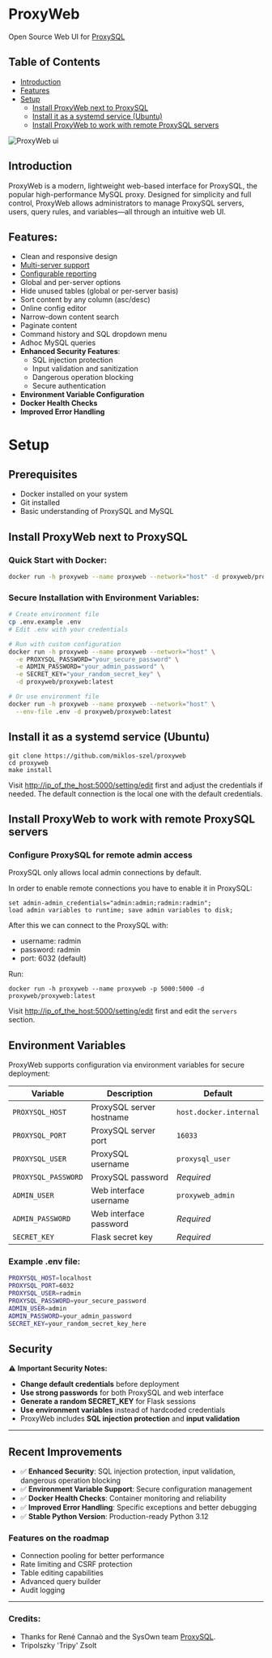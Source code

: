 # ProxyWeb
Open Source Web UI for [ProxySQL](https://proxysql.com/)

## Table of Contents

- [Introduction](#introduction)
- [Features](#features)
- [Setup](#setup)
  - [Install ProxyWeb next to ProxySQL](#install-proxyweb-next-to-proxysql)
  - [Install it as a systemd service (Ubuntu)](#install-it-as-a-systemd-service-ubuntu)
  - [Install ProxyWeb to work with remote ProxySQL servers](#install-proxyweb-to-work-with-remote-proxysql-servers)


![ProxyWeb ui](misc/images/ProxyWeb_main.jpg)

## Introduction
ProxyWeb is a modern, lightweight web-based interface for ProxySQL, the popular high-performance MySQL proxy. Designed for simplicity and full control, ProxyWeb allows administrators to manage ProxySQL servers, users, query rules, and variables—all through an intuitive web UI.

## Features:
- Clean and responsive design
- [Multi-server support](misc/images/ProxyWeb_servers.jpg)
- [Configurable reporting](misc/images/ProxyWeb_report.jpg)
- Global and per-server options
- Hide unused tables (global or per-server basis)
- Sort content by any column (asc/desc)
- Online config editor
- Narrow-down content search
- Paginate content
- Command history and SQL dropdown menu 
- Adhoc MySQL queries
- **Enhanced Security Features**:
  - SQL injection protection
  - Input validation and sanitization
  - Dangerous operation blocking
  - Secure authentication
- **Environment Variable Configuration**
- **Docker Health Checks**
- **Improved Error Handling**


# Setup

## Prerequisites

- Docker installed on your system
- Git installed
- Basic understanding of ProxySQL and MySQL

## Install ProxyWeb next to ProxySQL

### Quick Start with Docker:
```bash
docker run -h proxyweb --name proxyweb --network="host" -d proxyweb/proxyweb:latest
```

### Secure Installation with Environment Variables:
```bash
# Create environment file
cp .env.example .env
# Edit .env with your credentials

# Run with custom configuration
docker run -h proxyweb --name proxyweb --network="host" \
  -e PROXYSQL_PASSWORD="your_secure_password" \
  -e ADMIN_PASSWORD="your_admin_password" \
  -e SECRET_KEY="your_random_secret_key" \
  -d proxyweb/proxyweb:latest

# Or use environment file
docker run -h proxyweb --name proxyweb --network="host" \
  --env-file .env -d proxyweb/proxyweb:latest
```
## Install it as a systemd service (Ubuntu)
```
git clone https://github.com/miklos-szel/proxyweb
cd proxyweb
make install
```
Visit  [http://ip_of_the_host:5000/setting/edit](http://ip_of_the_host:5000/setting/edit) first and adjust the credentials if needed.
The default connection is the local one with the default credentials.


## Install ProxyWeb to work with remote ProxySQL servers
### Configure ProxySQL for remote admin access

ProxySQL only allows local admin connections by default.

In order to enable remote connections you have to enable it in ProxySQL:

```
set admin-admin_credentials="admin:admin;radmin:radmin";
load admin variables to runtime; save admin variables to disk;
```

After this we can connect to the ProxySQL with:
- username: radmin
- password: radmin
- port: 6032 (default)

Run:
```
docker run -h proxyweb --name proxyweb -p 5000:5000 -d proxyweb/proxyweb:latest
```

Visit [http://ip_of_the_host:5000/setting/edit](http://ip_of_the_host:5000/setting/edit) first and edit the `servers`
section.

## Environment Variables

ProxyWeb supports configuration via environment variables for secure deployment:

| Variable | Description | Default |
|----------|-------------|----------|
| `PROXYSQL_HOST` | ProxySQL server hostname | `host.docker.internal` |
| `PROXYSQL_PORT` | ProxySQL server port | `16033` |
| `PROXYSQL_USER` | ProxySQL username | `proxysql_user` |
| `PROXYSQL_PASSWORD` | ProxySQL password | *Required* |
| `ADMIN_USER` | Web interface username | `proxyweb_admin` |
| `ADMIN_PASSWORD` | Web interface password | *Required* |
| `SECRET_KEY` | Flask secret key | *Required* |

### Example .env file:
```bash
PROXYSQL_HOST=localhost
PROXYSQL_PORT=6032
PROXYSQL_USER=radmin
PROXYSQL_PASSWORD=your_secure_password
ADMIN_USER=admin
ADMIN_PASSWORD=your_admin_password
SECRET_KEY=your_random_secret_key_here
```

## Security

⚠️ **Important Security Notes:**
- **Change default credentials** before deployment
- **Use strong passwords** for both ProxySQL and web interface
- **Generate a random SECRET_KEY** for Flask sessions
- **Use environment variables** instead of hardcoded credentials
- ProxyWeb includes **SQL injection protection** and **input validation**

---

## Recent Improvements

- ✅ **Enhanced Security**: SQL injection protection, input validation, dangerous operation blocking
- ✅ **Environment Variable Support**: Secure configuration management
- ✅ **Docker Health Checks**: Container monitoring and reliability
- ✅ **Improved Error Handling**: Specific exceptions and better debugging
- ✅ **Stable Python Version**: Production-ready Python 3.12

### Features on the roadmap
- Connection pooling for better performance
- Rate limiting and CSRF protection
- Table editing capabilities
- Advanced query builder
- Audit logging

---
### Credits:

- Thanks for René Cannaò and the SysOwn team  [ProxySQL](https://proxysql.com/).
- Tripolszky 'Tripy' Zsolt


